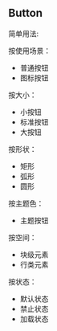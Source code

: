 ## Button

简单用法:
<code src="./demo/index.tsx"></code>

<API></API>

按使用场景：

- 普通按钮
- 图标按钮

按大小：

- 小按钮
- 标准按钮
- 大按钮

按形状：

- 矩形
- 弧形
- 圆形

按主题色：

- 主题按钮

按空间：

- 块级元素
- 行类元素

按状态：

- 默认状态
- 禁止状态
- 加载状态
